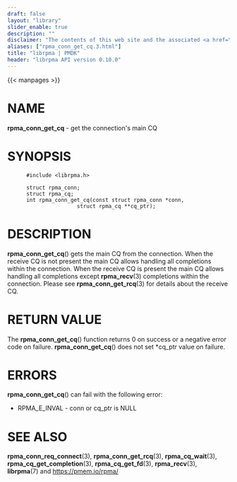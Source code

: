 ```yaml
---
draft: false
layout: "library"
slider_enable: true
description: ""
disclaimer: "The contents of this web site and the associated <a href=\"https://github.com/pmem\">GitHub repositories</a> are BSD-licensed open source."
aliases: ["rpma_conn_get_cq.3.html"]
title: "librpma | PMDK"
header: "librpma API version 0.10.0"
---
```

{{< manpages >}}

[comment]: <> (SPDX-License-Identifier: BSD-3-Clause)
[comment]: <> (Copyright 2020, Intel Corporation)

NAME
====

**rpma\_conn\_get\_cq** - get the connection\'s main CQ

SYNOPSIS
========

          #include <librpma.h>

          struct rpma_conn;
          struct rpma_cq;
          int rpma_conn_get_cq(const struct rpma_conn *conn,
                          struct rpma_cq **cq_ptr);

DESCRIPTION
===========

**rpma\_conn\_get\_cq**() gets the main CQ from the connection. When the
receive CQ is not present the main CQ allows handling all completions
within the connection. When the receive CQ is present the main CQ allows
handling all completions except **rpma\_recv**(3) completions within the
connection. Please see **rpma\_conn\_get\_rcq**(3) for details about the
receive CQ.

RETURN VALUE
============

The **rpma\_conn\_get\_cq**() function returns 0 on success or a
negative error code on failure. **rpma\_conn\_get\_cq**() does not set
\*cq\_ptr value on failure.

ERRORS
======

**rpma\_conn\_get\_cq**() can fail with the following error:

-   RPMA\_E\_INVAL - conn or cq\_ptr is NULL

SEE ALSO
========

**rpma\_conn\_req\_connect**(3), **rpma\_conn\_get\_rcq**(3),
**rpma\_cq\_wait**(3), **rpma\_cq\_get\_completion**(3),
**rpma\_cq\_get\_fd**(3), **rpma\_recv**(3), **librpma**(7) and
https://pmem.io/rpma/
